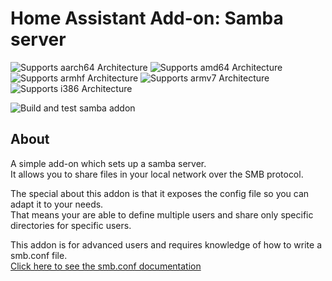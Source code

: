 # Home Assistant Add-on: Samba server

![Supports aarch64 Architecture](https://img.shields.io/badge/aarch64-yes-green.svg)
![Supports amd64 Architecture](https://img.shields.io/badge/amd64-yes-green.svg)
![Supports armhf Architecture](https://img.shields.io/badge/armhf-yes-green.svg)
![Supports armv7 Architecture](https://img.shields.io/badge/armv7-yes-green.svg)
![Supports i386 Architecture](https://img.shields.io/badge/i386-yes-green.svg)

![Build and test samba addon](https://github.com/elvit/hassio-addons/actions/workflows/build_samba.yml/badge.svg?branch=main)

## About

A simple add-on which sets up a samba server.  
It allows you to share files in your local network over the SMB protocol.  

The special about this addon is that it exposes the config file so you can adapt it to your needs.  
That means your are able to define multiple users and share only specific directories for specific users.  

This addon is for advanced users and requires knowledge of how to write a smb.conf file.  
[Click here to see the smb.conf documentation](https://www.samba.org/samba/docs/current/man-html/smb.conf.5.html)  
